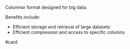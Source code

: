 Columnar format designed for big data.

Benefits include: 
- Efficient storage and retrieval of large datasets 
- Efficient compression and access to specific columns

#card 
